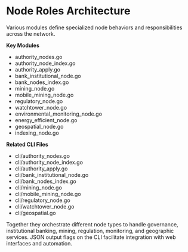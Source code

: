 # Node Roles Architecture

Various modules define specialized node behaviors and responsibilities across the network.

**Key Modules**
- authority_nodes.go
- authority_node_index.go
- authority_apply.go
- bank_institutional_node.go
- bank_nodes_index.go
- mining_node.go
- mobile_mining_node.go
- regulatory_node.go
- watchtower_node.go
- environmental_monitoring_node.go
- energy_efficient_node.go
- geospatial_node.go
- indexing_node.go

**Related CLI Files**
- cli/authority_nodes.go
- cli/authority_node_index.go
- cli/authority_apply.go
- cli/bank_institutional_node.go
- cli/bank_nodes_index.go
- cli/mining_node.go
- cli/mobile_mining_node.go
- cli/regulatory_node.go
- cli/watchtower_node.go
- cli/geospatial.go

Together they orchestrate different node types to handle governance, institutional banking, mining, regulation, monitoring, and geographic services. JSON output flags on the CLI facilitate integration with web interfaces and automation.
